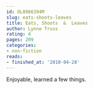 ```yaml
---
id: OL8866394M
slug: eats-shoots-leaves
title: Eats, Shoots  &  Leaves
author: Lynne Truss
rating: 4
pages: 209
categories:
- non-fiction
reads:
- finished_at: '2010-04-28'
---
```

Enjoyable, learned a few things.
